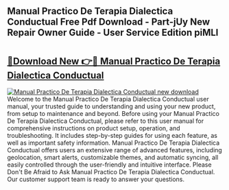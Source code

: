 ## Manual Practico De Terapia Dialectica Conductual Free Pdf Download - Part-jUy New Repair Owner Guide - User Service Edition piMLl

# <h2><a href="http://cf19640.oget.top/?id=Manual+Practico+De+Terapia+Dialectica+Conductual">🔗Download New 👉🔴 Manual Practico De Terapia Dialectica Conductual</a></h2>

[![Manual Practico De Terapia Dialectica Conductual new download](https://i.imgur.com/5g1atiW.png)](http://cf19640.oget.top/?id=Manual+Practico+De+Terapia+Dialectica+Conductual)
Welcome to the Manual Practico De Terapia Dialectica Conductual user manual, your trusted guide to understanding and using your new product, from setup to maintenance and beyond. Before using your Manual Practico De Terapia Dialectica Conductual, please refer to this user manual for comprehensive instructions on product setup, operation, and troubleshooting. It includes step-by-step guides for using each feature, as well as important safety information. Manual Practico De Terapia Dialectica Conductual offers users an extensive range of advanced features, including geolocation, smart alerts, customizable themes, and automatic syncing, all easily controlled through the user-friendly and intuitive interface. Please Don't Be Afraid to Ask Manual Practico De Terapia Dialectica Conductual. Our customer support team is ready to answer your questions.
